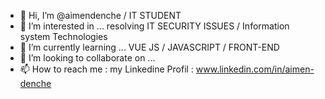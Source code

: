 - 👋 Hi, I’m @aimendenche / IT STUDENT 
- 👀 I’m interested in ... resolving IT SECURITY ISSUES / Information system Technologies 
- 🌱 I’m currently learning ... VUE JS / JAVASCRIPT / FRONT-END
- 💞️ I’m looking to collaborate on ...
- 📫 How to reach me : my Linkedine Profil : www.linkedin.com/in/aimen-denche


<!---
aimendenche/aimendenche is a ✨ special ✨ repository because its `README.md` (this file) appears on your GitHub profile.
You can click the Preview link to take a look at your changes.
--->
